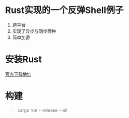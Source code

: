 # Rust实现的一个反弹Shell例子
1. 跨平台
2. 实现了异步与同步两种
3. 简单加密

# 安装Rust
[官方下载地址](https://www.rust-lang.org/zh-CN/tools/install)

# 构建
> cargo run --release --all